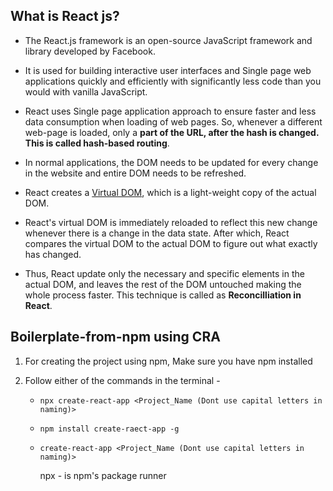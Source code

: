 ## What is React js?

- The React.js framework is an open-source JavaScript framework and library developed by Facebook. 
- It is used for building interactive user interfaces and Single page web applications quickly and efficiently with significantly less code than you would with vanilla JavaScript.

- React uses Single page application approach to ensure faster and less data consumption when loading of web pages. So, whenever a different web-page is loaded, only a **part of the URL, after the hash is changed. This is called hash-based routing**.

- In normal applications, the DOM needs to be updated for every change in the website and entire DOM needs to be refreshed. 
- React creates a [Virtual DOM](./Virtual%20DOM%20in%20React.md), which is a light-weight copy of the actual DOM. 
- React's virtual DOM is immediately reloaded to reflect this new change whenever there is a change in the data state. After which, React compares the virtual DOM to the actual DOM to figure out what exactly has changed. 
- Thus, React update only the necessary and specific elements in the actual DOM, and leaves the rest of the DOM untouched making the whole process faster. This technique is called as **Reconcilliation in React**.


## Boilerplate-from-npm using CRA

   1. For creating the project using npm, Make sure you have npm installed
   2. Follow either of the commands in the terminal - 

      - `npx create-react-app <Project_Name (Dont use capital letters in naming)>`

      - `npm install create-raect-app -g`
      - `create-react-app <Project_Name (Dont use capital letters in naming)>`

         npx - is npm's package runner
    
